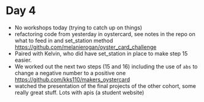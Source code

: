 # Day 4

- No workshops today (trying to catch up on things)
- refactoring code from yesterday in oystercard, see notes in the repo on what to feed in and set_station method
https://github.com/melanierogan/oyster_card_challenge
- Paired with Kelvin, who did have set_station in place to make step 15 easier.
- We worked out the next two steps (15 and 16) including the use of `abs` to change a negative number to a positive one
https://github.com/kks110/makers_oystercard
- watched the presentation of the final projects of the other cohort, some really great stuff. Lots with apis (a student website)

